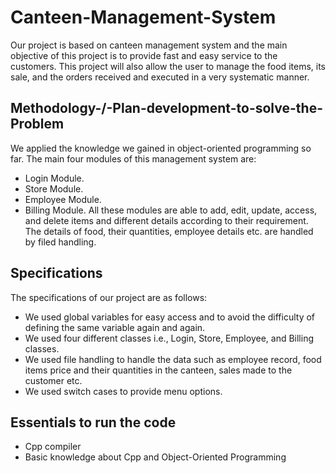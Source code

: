 # Canteen-Management-System

Our project is based on canteen management system and the main objective of this project is to provide fast and easy service to the customers. This project will also allow the user to manage the food items, its sale, and the orders received and executed in a very systematic manner.

## Methodology-/-Plan-development-to-solve-the-Problem
We applied the knowledge we gained in object-oriented programming so far. The main four modules of this management system are:
-	Login Module.
-	Store Module.
-	Employee Module.
-	Billing Module.
 All these modules are able to add, edit, update, access, and delete items and different details according to their requirement. The details of food, their quantities, employee details etc. are handled by filed handling. 

## Specifications
The specifications of our project are as follows:
-	We used global variables for easy access and to avoid the difficulty of defining the same variable again and again.
-	We used four different classes i.e., Login, Store, Employee, and Billing classes.
-	We used file handling to handle the data such as employee record, food items price and their quantities in the canteen, sales made to the customer etc.
-	We used switch cases to provide menu options.

## Essentials to run the code
- Cpp compiler
- Basic knowledge about Cpp and Object-Oriented Programming

